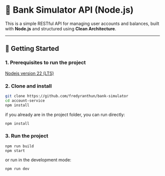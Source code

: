 # 🏦 Bank Simulator API (Node.js)

This is a simple RESTful API for managing user accounts and balances, built with **Node.js** and structured using **Clean Architecture**.

---

## 🚀 Getting Started

### 1. Prerequisites to run the project

[Nodejs version 22 (LTS)](https://nodejs.org/pt/download)

### 2. Clone and install

```bash
git clone https://github.com/fredyranthun/bank-simulator
cd account-service
npm install
```

if you already are in the project folder, you can run directly:

```bash
npm install
```

### 3. Run the project

```bash
npm run build
npm start
```

or run in the development mode:

```bash
npm run dev
```

